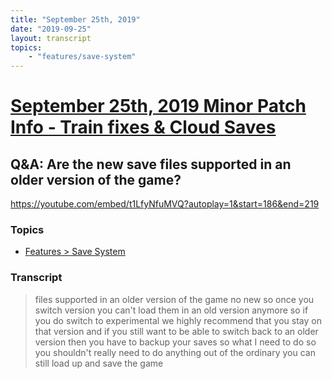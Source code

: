 ```yaml
---
title: "September 25th, 2019"
date: "2019-09-25"
layout: transcript
topics: 
    - "features/save-system"
---
```

# [September 25th, 2019 Minor Patch Info - Train fixes & Cloud Saves](../2019-09-25.md)
## Q&A: Are the new save files supported in an older version of the game?
https://youtube.com/embed/t1LfyNfuMVQ?autoplay=1&start=186&end=219
### Topics
* [Features > Save System](../topics/features/save-system.md)

### Transcript

> files supported in an older version of
> the game no new so once you switch
> version you can't load them in an old
> version anymore so if you do switch to
> experimental we highly recommend that
> you stay on that version and if you
> still want to be able to switch back to
> an older version then you have to backup
> your saves so what I need to do so you
> shouldn't really need to do anything out
> of the ordinary
> you can still load up and save the game
